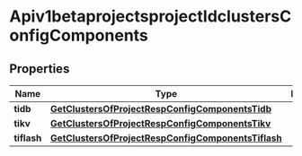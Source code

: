 
# Apiv1betaprojectsprojectIdclustersConfigComponents

## Properties
Name | Type | Description | Notes
------------ | ------------- | ------------- | -------------
**tidb** | [**GetClustersOfProjectRespConfigComponentsTidb**](GetClustersOfProjectRespConfigComponentsTidb.md) |  |  [optional]
**tikv** | [**GetClustersOfProjectRespConfigComponentsTikv**](GetClustersOfProjectRespConfigComponentsTikv.md) |  |  [optional]
**tiflash** | [**GetClustersOfProjectRespConfigComponentsTiflash**](GetClustersOfProjectRespConfigComponentsTiflash.md) |  |  [optional]



